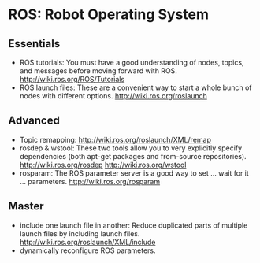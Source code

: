 ROS: Robot Operating System
=====

Essentials
----------
  - ROS tutorials: You must have a good understanding of nodes, topics, and messages before moving forward with ROS. http://wiki.ros.org/ROS/Tutorials
  - ROS launch files: These are a convenient way to start a whole bunch of nodes with different options. http://wiki.ros.org/roslaunch

Advanced
----------

  - Topic remapping: http://wiki.ros.org/roslaunch/XML/remap
  - rosdep & wstool: These two tools allow you to very explicitly specify dependencies (both apt-get packages and from-source repositories). http://wiki.ros.org/rosdep http://wiki.ros.org/wstool
  - rosparam: The ROS parameter server is a good way to set ... wait for it ... parameters. http://wiki.ros.org/rosparam

Master
----------

  - include one launch file in another: Reduce duplicated parts of multiple launch files by including launch files. http://wiki.ros.org/roslaunch/XML/include
  - dynamically reconfigure ROS parameters.
